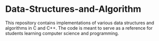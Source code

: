 # Data-Structures-and-Algorithm

This repository contains implementations of various data structures and algorithms in C and C++. The code is meant to serve as a reference for students learning computer science and programming.

